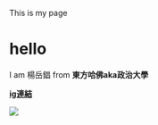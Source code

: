 <!DOCTYPE html>
<html>
  <head>
    <meta charset="utf-8">
    <title>My test page</title>
  </head>
  <body>
    <p>This is my page</p>
<h1 title = "hello">hello</h1>
<p>I am 楊岳錩 from <strong>東方哈佛aka政治大學<strong></p>
<p><a href = "https://www.facebook.com/wilson.yang.564">ig連結</p>
<img src="https://yt3.ggpht.com/a/AGF-l784H28l2MavPVsIs91cL57e_MbIg5QL9a0Niw=s900-c-k-c0xffffffff-no-rj-mo">
  </body>
</html>
